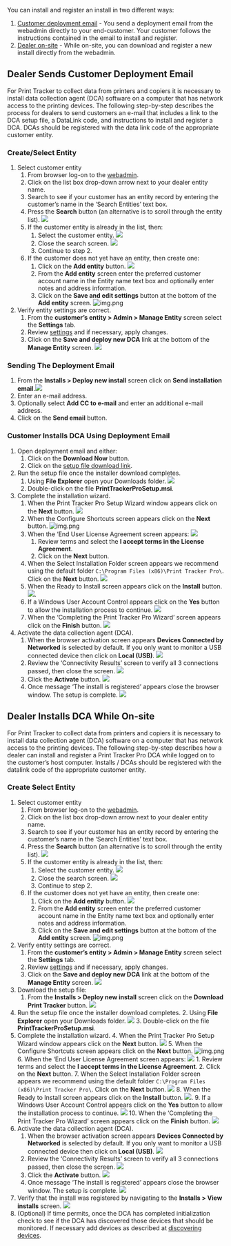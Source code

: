 You can install and register an install in two different ways:

1. [Customer deployment email](#customer-deployment-email) - You send a deployment email from the webadmin directly to your end-customer. Your customer follows the instructions contained in the email to install and register.
2. [Dealer on-site](#dealer-on-site) - While on-site, you can download and register a new install directly from the webadmin.

## Dealer Sends Customer Deployment Email
For Print Tracker to collect data from printers and copiers it is necessary to install data collection agent (DCA) software on a computer that has network access to the printing devices. The following step-by-step describes the process for dealers to send customers an e-mail that includes a link to the DCA setup file, a DataLink code, and instructions to install and register a DCA. DCAs should be registered with the data link code of the appropriate customer entity.

### Create/Select Entity
1. Select customer entity
    1. From browser log-on to the [webadmin](https://www.app.printtrackerpro.com/auth/login).
    2. Click on the list box drop-down arrow next to your dealer entity name. 
    3. Search to see if your customer has an entity record by entering the customer’s name in the ‘Search Entities’ text box.
    4. Press the **Search** button (an alternative is to scroll through the entity list). ![](images/setup-1.png)
    5. If the customer entity is already in the list, then:
        1. Select the customer entity. ![](images/setup-2.png)
        2. Close the search screen. ![](images/setup-3.png)
        3. Continue to step 2.
    6. If the customer does not yet have an entity, then create one:
        1. Click on the **Add entity** button. ![](images/setup-4.png)
        2. From the **Add entity** screen enter the preferred customer account name in the Entity name text box and optionally enter notes and address information.
        3. Click on the **Save and edit settings** button at the bottom of the **Add entity** screen. ![img.png](images/setup-5.png)
2. Verify entity settings are correct.
    1. From the **customer’s entity > Admin > Manage Entity** screen select the **Settings** tab.
    2. Review [settings](../webadmin/settings/overview.md) and if necessary, apply changes.
    3. Click on the **Save and deploy new DCA** link at the bottom of the **Manage Entity** screen. ![](images/setup-7.png)

### Sending The Deployment Email
1. From the **Installs > Deploy new install** screen click on **Send installation email**.![](images/setup-8.png)
2. Enter an e-mail address.
3. Optionally select **Add CC to e-mail** and enter an additional e-mail address.
4. Click on the **Send email** button.

### Customer Installs DCA Using Deployment Email
1. Open deployment email and either:
    1. Click on the **Download Now** button.
    2. Click on the [setup file download link](https://www.cdn.printtrackerpro.com/modules/installer/PrintTrackerProSetup.msi).
2. Run the setup file once the installer download completes.
    1. Using **File Explorer** open your Downloads folder. ![](images/setup-9.png)
    2. Double-click on the file **PrintTrackerProSetup.msi**. 
3. Complete the installation wizard.
    1. When the Print Tracker Pro Setup Wizard window appears click on the **Next** button. ![](images/setup-10.png)
    2. When the Configure Shortcuts screen appears click on the **Next** button. ![img.png](images/setup-11.png)
    3. When the ‘End User License Agreement screen appears: ![](images/setup-12.png)
        1. Review terms and select the **I accept terms in the License Agreement**.
        2. Click on the **Next** button.
    4. When the Select Installation Folder screen appears we recommend using the default folder `C:\Program Files (x86)\Print Tracker Pro\`.  Click on the **Next** button. ![](images/setup-13.png)
    5. When the Ready to Install screen appears click on the **Install** button. ![](images/setup-14.png).
    6. If a Windows User Account Control appears click on the **Yes** button to allow the installation process to continue. ![](images/setup-15.png)
    7. When the ‘Completing the Print Tracker Pro Wizard’ screen appears click on the **Finish** button. ![](images/setup-16.png)
4. Activate the data collection agent (DCA).
    1. When the browser activation screen appears **Devices Connected by Networked** is selected by default.  If you only want to monitor a USB connected device then click on **Local (USB)**. ![](images/setup-17.png)
    2. Review the ‘Connectivity Results’ screen to verify all 3 connections passed, then close the screen. ![](images/setup-18.png)
    3. Click the **Activate** button. ![](images/setup-19.png)
    4. Once message ‘The install is registered’ appears close the browser window.  The setup is complete. ![](images/setup-20.png)

## Dealer Installs DCA While On-site
For Print Tracker to collect data from printers and copiers it is necessary to install data collection agent (DCA) software on a computer that has network access to the printing devices. The following step-by-step describes how a dealer can install and register a Print Tracker Pro DCA while logged on to the customer’s host computer. Installs / DCAs should be registered with the datalink code of the appropriate customer  entity.

### Create Select Entity
1. Select customer entity
    1. From browser log-on to the [webadmin](https://www.app.printtrackerpro.com/auth/login).
    2. Click on the list box drop-down arrow next to your dealer entity name.
    3. Search to see if your customer has an entity record by entering the customer’s name in the ‘Search Entities’ text box.
    4. Press the **Search** button (an alternative is to scroll through the entity list). ![](images/setup-1.png)
    5. If the customer entity is already in the list, then:
        1. Select the customer entity. ![](images/setup-2.png)
        2. Close the search screen. ![](images/setup-3.png)
        3. Continue to step 2.
    6. If the customer does not yet have an entity, then create one:
        1. Click on the **Add entity** button. ![](images/setup-4.png)
        2. From the **Add entity** screen enter the preferred customer account name in the Entity name text box and optionally enter notes and address information.
        3. Click on the **Save and edit settings** button at the bottom of the **Add entity** screen. ![img.png](images/setup-5.png)
2. Verify entity settings are correct.
    1. From the **customer’s entity > Admin > Manage Entity** screen select the **Settings** tab.
    2. Review [settings](../webadmin/settings/overview.md) and if necessary, apply changes.
    3. Click on the **Save and deploy new DCA** link at the bottom of the **Manage Entity** screen. ![](images/setup-7.png)
3. Download the setup file:
    1. From the **Installs > Deploy new install** screen click on the **Download Print Tracker** button. ![](images/setup-21.png)
4. Run the setup file once the installer download completes.
    2. Using **File Explorer** open your Downloads folder. ![](images/setup-9.png)
    3. Double-click on the file **PrintTrackerProSetup.msi**.
5. Complete the installation wizard.
    4. When the Print Tracker Pro Setup Wizard window appears click on the **Next** button. ![](images/setup-10.png)
    5. When the Configure Shortcuts screen appears click on the **Next** button. ![img.png](images/setup-11.png)
    6. When the ‘End User License Agreement screen appears: ![](images/setup-12.png)
        1. Review terms and select the **I accept terms in the License Agreement**.
        2. Click on the **Next** button.
    7. When the Select Installation Folder screen appears we recommend using the default folder `C:\Program Files (x86)\Print Tracker Pro\`.  Click on the **Next** button. ![](images/setup-13.png)
    8. When the Ready to Install screen appears click on the **Install** button. ![](images/setup-14.png).
    9. If a Windows User Account Control appears click on the **Yes** button to allow the installation process to continue. ![](images/setup-15.png)
    10. When the ‘Completing the Print Tracker Pro Wizard’ screen appears click on the **Finish** button. ![](images/setup-16.png)
6. Activate the data collection agent (DCA).
    1. When the browser activation screen appears **Devices Connected by Networked** is selected by default.  If you only want to monitor a USB connected device then click on **Local (USB)**. ![](images/setup-17.png)
    2. Review the ‘Connectivity Results’ screen to verify all 3 connections passed, then close the screen. ![](images/setup-18.png)
    3. Click the **Activate** button. ![](images/setup-19.png)
    4. Once message ‘The install is registered’ appears close the browser window.  The setup is complete. ![](images/setup-20.png)
7. Verify that the install was registered by navigating to the **Installs > View installs** screen. ![](images/setup-22.png)
8. (Optional) If time permits, once the DCA has completed initialization check to see if the DCA has discovered those devices that should be monitored. If necessary add devices as described at [discovering devices](../webadmin/fleet-management/devices.md#discovering-devices).